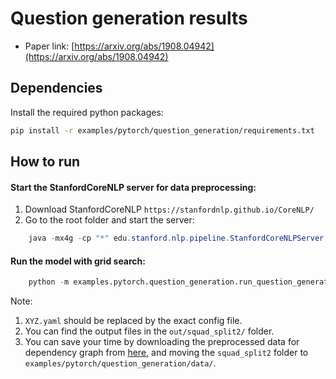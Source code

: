 Question generation results
============

- Paper link: [https://arxiv.org/abs/1908.04942](https://arxiv.org/abs/1908.04942)


Dependencies
------------

Install the required python packages:

```bash
pip install -r examples/pytorch/question_generation/requirements.txt
```


How to run
----------

#### Start the StanfordCoreNLP server for data preprocessing:

1) Download StanfordCoreNLP `https://stanfordnlp.github.io/CoreNLP/`
2) Go to the root folder and start the server:

```java
    java -mx4g -cp "*" edu.stanford.nlp.pipeline.StanfordCoreNLPServer -port 9000 -timeout 15000
```

#### Run the model with grid search:

```python
    python -m examples.pytorch.question_generation.run_question_generation -config examples/pytorch/question_generation/config/squad_split2/XYZ.yaml --grid_search
```

Note: 
1) `XYZ.yaml` should be replaced by the exact config file.
2) You can find the output files in the `out/squad_split2/` folder. 
3) You can save your time by downloading the preprocessed data for dependency graph from [here](https://drive.google.com/drive/folders/1UPrlBvzXXgmUqx41CzO6ULrA3E1v24P9?usp=sharing), and moving the `squad_split2` folder to `examples/pytorch/question_generation/data/`.

<!-- 
SQuAD-split2 Results
-------

| GraphType\GNN  |  GAT-Undirected   |  GAT-BiSep    | GAT-BiFuse   | GraphSAGE-Undirected   |  GraphSAGE-BiSep    | GraphSAGE-BiFuse   |  GGNN-Undirected   |  GGNN-BiSep    | GGNN-BiFuse   | 
| ------------- |  -------------| ------------- |  -------------|  ------------- | ------------- |  -------------| ------------- | -------------  | ------------- |  
| Dependency     |  |   |  | | |    |  |  |   |
| Constituency (word & non-word nodes) |  |  | |  | |  | ||   |
| NodeEmb | N/A  | N/A | N/A | | - | -  |  | - |  - |
| NodeEmbRefined (line) | N/A  | N/A | N/A |  |- |   -|  | - | -  |
| NodeEmbRefined (dependency) | N/A  | N/A | N/A | |- |   -|  | - | -  |
| NodeEmbRefined (constituency) | N/A  | N/A | N/A |  |- |   -|  | - | -  |
 -->



